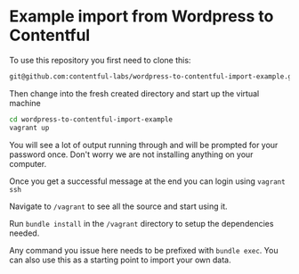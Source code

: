 # Example import from Wordpress to Contentful

To use this repository you first need to clone this:

```bash
git@github.com:contentful-labs/wordpress-to-contentful-import-example.git
```

Then change into the fresh created directory and start up the virtual machine

```bash
cd wordpress-to-contentful-import-example
vagrant up
```

You will see a lot of output running through and will be prompted for your password once.
Don't worry we are not installing anything on your computer.

Once you get a successful message at the end you can login using `vagrant ssh`

Navigate to `/vagrant` to see all the source and start using it.

Run `bundle install` in the `/vagrant` directory to setup the dependencies needed.

Any command you issue here needs to be prefixed with `bundle exec`. You can also use this as a starting point to import your own data.
